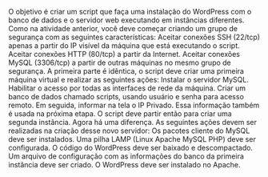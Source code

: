 O objetivo é criar um script que faça uma instalação do WordPress com o banco de dados e o servidor web executando em instâncias diferentes.
Como na atividade anterior, você deve começar criando um grupo de segurança com as seguintes características:
Aceitar conexões SSH (22/tcp) apenas a partir do IP visível da máquina que está executando o script.
Aceitar conexões HTTP (80/tcp) a partir da Internet.
Aceitar conexões MySQL (3306/tcp) a partir de outras máquinas no mesmo grupo de segurança.
A primeira parte é idêntica, o script deve criar uma primeira máquina virtual e realizar as seguintes ações:
Instalar o servidor MySQL.
Habilitar o acesso por todas as interfaces de rede da máquina.
Criar um banco de dados chamado scripts, usando usuário e senha para acesso remoto.
Em seguida, informar na tela o IP Privado. Essa informação também é usada na próxima etapa.
O script deve partir então para criar uma segunda instância. Agora há uma diferença. As seguintes ações devem ser realizadas na criação desse novo servidor:
Os pacotes cliente do MySQL deve ser instalados.
Uma pilha LAMP (Linux Apache MySQL PHP) deve ser configurada.
O código do WordPress deve ser baixado e descompactado. Um arquivo de configuração com as informações do banco da primeira instância deve ser criado.
O WordPress deve ser instalado no Apache.
